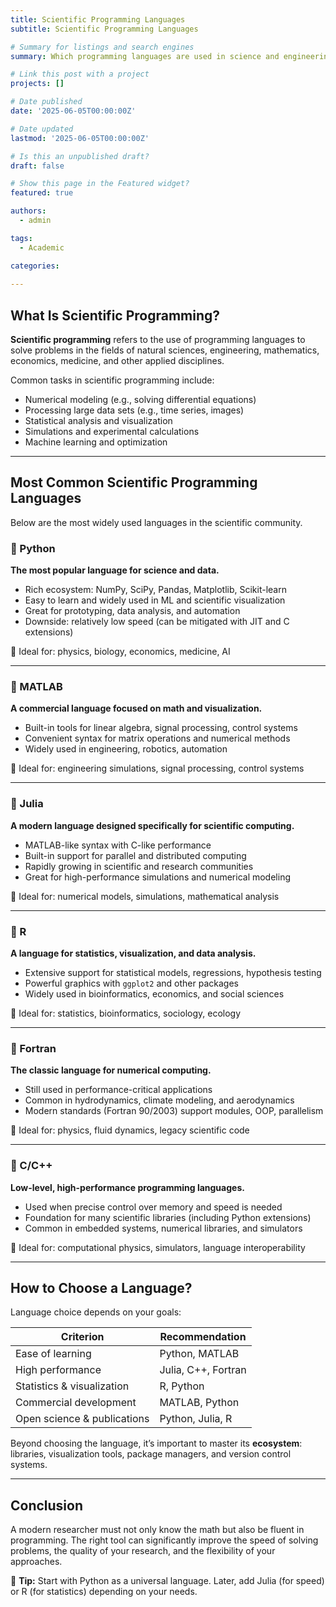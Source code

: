 ```yaml
---
title: Scientific Programming Languages
subtitle: Scientific Programming Languages

# Summary for listings and search engines
summary: Which programming languages are used in science and engineering, what are their strengths, and how to choose the right tool.

# Link this post with a project
projects: []

# Date published
date: '2025-06-05T00:00:00Z'

# Date updated
lastmod: '2025-06-05T00:00:00Z'

# Is this an unpublished draft?
draft: false

# Show this page in the Featured widget?
featured: true

authors:
  - admin

tags:
  - Academic

categories:
  
---
```


## What Is Scientific Programming?

**Scientific programming** refers to the use of programming languages to solve problems in the fields of natural sciences, engineering, mathematics, economics, medicine, and other applied disciplines.

Common tasks in scientific programming include:

- Numerical modeling (e.g., solving differential equations)  
- Processing large data sets (e.g., time series, images)  
- Statistical analysis and visualization  
- Simulations and experimental calculations  
- Machine learning and optimization  

---

## Most Common Scientific Programming Languages

Below are the most widely used languages in the scientific community.

### 🔶 Python

**The most popular language for science and data.**

- Rich ecosystem: NumPy, SciPy, Pandas, Matplotlib, Scikit-learn  
- Easy to learn and widely used in ML and scientific visualization  
- Great for prototyping, data analysis, and automation  
- Downside: relatively low speed (can be mitigated with JIT and C extensions)

📌 Ideal for: physics, biology, economics, medicine, AI

---

### 🔷 MATLAB

**A commercial language focused on math and visualization.**

- Built-in tools for linear algebra, signal processing, control systems  
- Convenient syntax for matrix operations and numerical methods  
- Widely used in engineering, robotics, automation

📌 Ideal for: engineering simulations, signal processing, control systems

---

### 🔶 Julia

**A modern language designed specifically for scientific computing.**

- MATLAB-like syntax with C-like performance  
- Built-in support for parallel and distributed computing  
- Rapidly growing in scientific and research communities  
- Great for high-performance simulations and numerical modeling

📌 Ideal for: numerical models, simulations, mathematical analysis

---

### 🔷 R

**A language for statistics, visualization, and data analysis.**

- Extensive support for statistical models, regressions, hypothesis testing  
- Powerful graphics with `ggplot2` and other packages  
- Widely used in bioinformatics, economics, and social sciences

📌 Ideal for: statistics, bioinformatics, sociology, ecology

---

### 🔶 Fortran

**The classic language for numerical computing.**

- Still used in performance-critical applications  
- Common in hydrodynamics, climate modeling, and aerodynamics  
- Modern standards (Fortran 90/2003) support modules, OOP, parallelism

📌 Ideal for: physics, fluid dynamics, legacy scientific code

---

### 🔷 C/C++

**Low-level, high-performance programming languages.**

- Used when precise control over memory and speed is needed  
- Foundation for many scientific libraries (including Python extensions)  
- Common in embedded systems, numerical libraries, and simulators

📌 Ideal for: computational physics, simulators, language interoperability

---

## How to Choose a Language?

Language choice depends on your goals:

| Criterion                      | Recommendation                        |
|-------------------------------|----------------------------------------|
| Ease of learning              | Python, MATLAB                         |
| High performance              | Julia, C++, Fortran                    |
| Statistics & visualization    | R, Python                              |
| Commercial development        | MATLAB, Python                         |
| Open science & publications   | Python, Julia, R                       |

Beyond choosing the language, it’s important to master its **ecosystem**: libraries, visualization tools, package managers, and version control systems.

---

## Conclusion

A modern researcher must not only know the math but also be fluent in programming. The right tool can significantly improve the speed of solving problems, the quality of your research, and the flexibility of your approaches.

📌 **Tip:** Start with Python as a universal language. Later, add Julia (for speed) or R (for statistics) depending on your needs.

